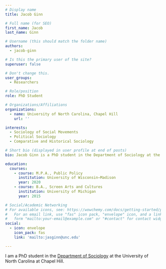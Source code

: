```yaml
---
# Display name
title: Jacob Ginn

# Full name (for SEO)
first_name: Jacob
last_name: Ginn

# Username (this should match the folder name)
authors:
  - jacob-ginn

# Is this the primary user of the site?
superuser: false

# Don't change this.
user_groups:
  - Researchers

# Role/position
role: PhD Student

# Organizations/Affiliations
organizations:
  - name: University of North Carolina, Chapel Hill
    url: ''

interests:
  - Sociology of Social Movements
  - Political Sociology
  - Comparative and Historical Sociology

# Short bio (displayed in user profile at end of posts)
bio: Jacob Ginn is a PhD student in the Department of Sociology at the University of North Carolina at Chapel Hill.

education:
  courses:
    - course: M.P.A., Public Policy
      institution: University of Wisconsin–Madison
      year: 2020
    - course: B.A., Screen Arts and Cultures
      institution: University of Michigan
      year: 2015

# Social/Academic Networking
# For available icons, see: https://wowchemy.com/docs/getting-started/page-builder/#icons
#   For an email link, use "fas" icon pack, "envelope" icon, and a link in the
#   form "mailto:your-email@example.com" or "#contact" for contact widget.
social:
  - icon: envelope
    icon_pack: fas
    link: 'mailto:jasginn@unc.edu'

---
```


I am a PhD student in the [Department of Sociology](https://sociology.unc.edu/) at the University of North Carolina at Chapel Hill.
